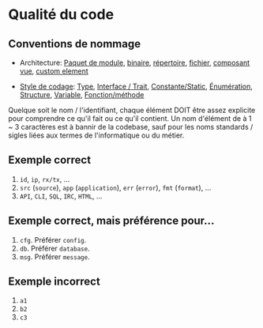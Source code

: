# Qualité du code

## Conventions de nommage

-   Architecture: [Paquet de module](./architecture/package.md),
    [binaire](./architecture/binary.md),
    [répertoire](./architecture/directory.md),
    [fichier](./architecture/file.md),
    [composant vue](./architecture/component.md),
    [custom element](./architecture/custom-element.md)

-   [Style de codage](./coding-style/index.md): [Type](./coding-style/type.md),
    [Interface / Trait](./coding-style/interface.md),
    [Constante/Static](./coding-style/constant.md),
    [Énumération](./coding-style/enum.md),
    [Structure](./coding-style/struct.md),
    [Variable](./coding-style/variable.md),
    [Fonction/méthode](./coding-style/function.md)

Quelque soit le nom / l'identifiant, chaque élément DOIT être assez explicite pour comprendre ce qu'il fait ou ce qu'il
contient. Un nom d'élément de à 1 ~ 3 caractères est à bannir de la codebase, sauf pour les noms standards / sigles
liées aux termes de l'informatique ou du métier.

## Exemple correct

1.  `id`, `ip`, `rx/tx`, ...
2.  `src` (`source`), `app` (`application`), `err` (`error`), `fmt`
    (`format`), ...
3.  `API`, `CLI`, `SQL`, `IRC`, `HTML`, ...

## Exemple correct, mais préférence pour...

1.  `cfg`. Préférer `config`.
2.  `db`. Préférer `database`.
3.  `msg`. Préférer `message`.

## Exemple incorrect

1.  `a1`
2.  `b2`
3.  `c3`
